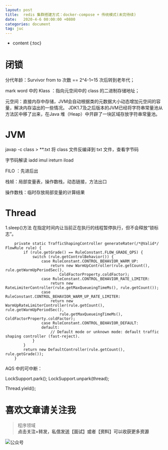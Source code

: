 ```yaml
---
layout: post
title:  redis 集群搭建方式：docker-compose + 传统模式(未完待续)
date:   2020-4-6 00:00:00 +0800
categories: document
tag: juc
---
```


* content
{:toc}

# 闭锁

分代年龄：Survivor from to 次数 == 2^4-1=15 次后转到老年代；  

mark word 中的 Klass ：指向元空间中的 class 的二进制存储地址；  

元空间：直接内存中存储，JVM会自动根据类的元数据大小动态增加元空间的容量，解决内存溢出的一些情况。
JDK1.7及之后版本的JVM已经将字符串常量池从方法区中移了出来，在Java 堆（Heap）中开辟了一块区域存放字符串常量池。


 
# JVM

javap -c class > **.txt  将 class 文件反编译到 txt 文件，查看字节码

字节码解读
iadd 
imul
ireturn
iload

FILO ：先进后出

栈帧：局部变量表，操作数栈，动态链接，方法出口

操作数栈：临时存放局部变量的计算结果

# Thread
1.sleep()方法
在指定时间内让当前正在执行的线程暂停执行，但不会释放“锁标志”。  



```
    private static TrafficShapingController generateRater(/*@Valid*/ FlowRule rule) {
        if (rule.getGrade() == RuleConstant.FLOW_GRADE_QPS) {
            switch (rule.getControlBehavior()) {
                case RuleConstant.CONTROL_BEHAVIOR_WARM_UP:
                    return new WarmUpController(rule.getCount(), rule.getWarmUpPeriodSec(),
                        ColdFactorProperty.coldFactor);
                case RuleConstant.CONTROL_BEHAVIOR_RATE_LIMITER:
                    return new RateLimiterController(rule.getMaxQueueingTimeMs(), rule.getCount());
                case RuleConstant.CONTROL_BEHAVIOR_WARM_UP_RATE_LIMITER:
                    return new WarmUpRateLimiterController(rule.getCount(), rule.getWarmUpPeriodSec(),
                        rule.getMaxQueueingTimeMs(), ColdFactorProperty.coldFactor);
                case RuleConstant.CONTROL_BEHAVIOR_DEFAULT:
                default:
                    // Default mode or unknown mode: default traffic shaping controller (fast-reject).
            }
        }
        return new DefaultController(rule.getCount(), rule.getGrade());
    }
```   

AQS 中的可中断：

LockSupport.park();
LockSupport.unpark(thread);

Thread.yield();
    
# 喜欢文章请关注我  
  
> 程序领域  
**点击关注+转发，私信发送【面试】或者【资料】可以收获更多资源**

![公众号](https://torgor.github.io/styles/images/my-public-ma.png)









